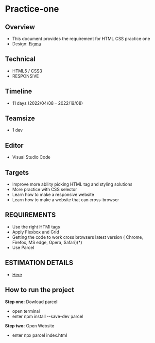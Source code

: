 
# Practice-one

## Overview

- This document provides the requirement for HTML CSS practice one
- Design: [Figma](https://www.figma.com/file/iIdoO9yA3JZGqSDqJwBGAy/CAR-RENTAL-WEBSITE-(RESOONSIVE-DESIGN)-(Community))

## Technical

- HTML5 / CSS3
- RESPONSIVE

## Timeline

- 11 days (2022/04/08 – 2022/19/08)

## Teamsize

- 1 dev

## Editor

- Visual Studio Code

## Targets

- Improve more ability picking HTML tag and styling solutions
- More practice with CSS selector
- Learn how to make a responsive website
- Learn how to make a website that can cross-browser

## REQUIREMENTS

- Use the right HTMl tags
- Apply Flexbox and Grid
- Getting the code to work cross browsers latest version ( Chrome, Firefox, MS edge, Opera, Safari)(*)
- Use Parcel

## ESTIMATION DETAILS

- [Here](https://docs.google.com/document/d/1BElGkykplHMD45yw3yg_DseYeGyCU4gpz1cEM43TIhk/edit)

## How to run the project

**Step one:** Dowload parcel
- open terminal
- enter npm install --save-dev parcel

**Step two:** Open Website
- enter npx parcel index.html
